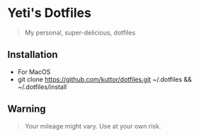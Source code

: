 # Yeti's Dotfiles
> My personal, super-delicious, dotfiles

## Installation
- For MacOS
- git clone https://github.com/kuttor/dotfiles.git ~/.dotfiles && ~/.dotfiles/install

## Warning
> Your mileage might vary. Use at your own risk. 
